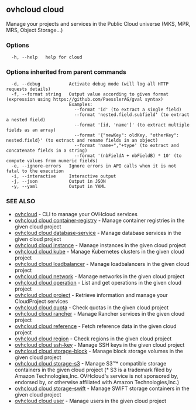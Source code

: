 ## ovhcloud cloud

Manage your projects and services in the Public Cloud universe (MKS, MPR, MRS, Object Storage...)

### Options

```
  -h, --help   help for cloud
```

### Options inherited from parent commands

```
  -d, --debug           Activate debug mode (will log all HTTP requests details)
  -f, --format string   Output value according to given format (expression using https://github.com/PaesslerAG/gval syntax)
                        Examples:
                          --format 'id' (to extract a single field)
                          --format 'nested.field.subfield' (to extract a nested field)
                          --format '[id, 'name']' (to extract multiple fields as an array)
                          --format '{"newKey": oldKey, "otherKey": nested.field}' (to extract and rename fields in an object)
                          --format 'name+","+type' (to extract and concatenate fields in a string)
                          --format '(nbFieldA + nbFieldB) * 10' (to compute values from numeric fields)
  -e, --ignore-errors   Ignore errors in API calls when it is not fatal to the execution
  -i, --interactive     Interactive output
  -j, --json            Output in JSON
  -y, --yaml            Output in YAML
```

### SEE ALSO

* [ovhcloud](ovhcloud.md)	 - CLI to manage your OVHcloud services
* [ovhcloud cloud container-registry](ovhcloud_cloud_container-registry.md)	 - Manage container registries in the given cloud project
* [ovhcloud cloud database-service](ovhcloud_cloud_database-service.md)	 - Manage database services in the given cloud project
* [ovhcloud cloud instance](ovhcloud_cloud_instance.md)	 - Manage instances in the given cloud project
* [ovhcloud cloud kube](ovhcloud_cloud_kube.md)	 - Manage Kubernetes clusters in the given cloud project
* [ovhcloud cloud loadbalancer](ovhcloud_cloud_loadbalancer.md)	 - Manage loadbalancers in the given cloud project
* [ovhcloud cloud network](ovhcloud_cloud_network.md)	 - Manage networks in the given cloud project
* [ovhcloud cloud operation](ovhcloud_cloud_operation.md)	 - List and get operations in the given cloud project
* [ovhcloud cloud project](ovhcloud_cloud_project.md)	 - Retrieve information and manage your CloudProject services
* [ovhcloud cloud quota](ovhcloud_cloud_quota.md)	 - Check quotas in the given cloud project
* [ovhcloud cloud rancher](ovhcloud_cloud_rancher.md)	 - Manage Rancher services in the given cloud project
* [ovhcloud cloud reference](ovhcloud_cloud_reference.md)	 - Fetch reference data in the given cloud project
* [ovhcloud cloud region](ovhcloud_cloud_region.md)	 - Check regions in the given cloud project
* [ovhcloud cloud ssh-key](ovhcloud_cloud_ssh-key.md)	 - Manage SSH keys in the given cloud project
* [ovhcloud cloud storage-block](ovhcloud_cloud_storage-block.md)	 - Manage block storage volumes in the given cloud project
* [ovhcloud cloud storage-s3](ovhcloud_cloud_storage-s3.md)	 - Manage S3™* compatible storage containers in the given cloud project (* S3 is a trademark filed by Amazon Technologies,Inc. OVHcloud's service is not sponsored by, endorsed by, or otherwise affiliated with Amazon Technologies,Inc.)
* [ovhcloud cloud storage-swift](ovhcloud_cloud_storage-swift.md)	 - Manage SWIFT storage containers in the given cloud project
* [ovhcloud cloud user](ovhcloud_cloud_user.md)	 - Manage users in the given cloud project

